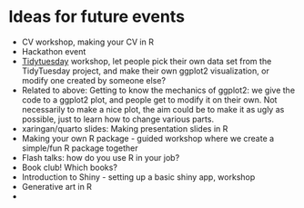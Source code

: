 # Ideas for future events

- CV workshop, making your CV in R
- Hackathon event
- [Tidytuesday](https://www.tidytuesday.com/) workshop, let people pick their own data set from the TidyTuesday project, and make their own ggplot2 visualization, or modify one created by someone else?
- Related to above: Getting to know the mechanics of ggplot2: we give the code to a ggplot2 plot, and people get to modify it on their own. Not necessarily to make a nice plot, the aim could be to make it as ugly as possible, just to learn how to change various parts. 
- xaringan/quarto slides: Making presentation slides in R
- Making your own R package - guided workshop where we create a simple/fun R package together
- Flash talks: how do you use R in your job?
- Book club! Which books?
- Introduction to Shiny - setting up a basic shiny app, workshop
- Generative art in R
- 

